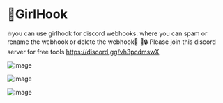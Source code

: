 # 🐖GirlHook
🔥you can use girlhook for discord webhooks. where you can spam or rename the webhook or delete the webhook🧸
🔑🔒
Please join this discord server for free tools https://discord.gg/vh3pcdmswX

![image](https://user-images.githubusercontent.com/126965713/233787701-39dd1911-f8df-4332-a963-8ba6dd2a35ef.png)

![image](https://user-images.githubusercontent.com/126965713/233787706-86e12518-aed4-4d3b-b30d-2f46c9cb763e.png)

![image](https://user-images.githubusercontent.com/126965713/233787720-f930dd72-518d-4bea-8e22-2cd9b53150de.png)
